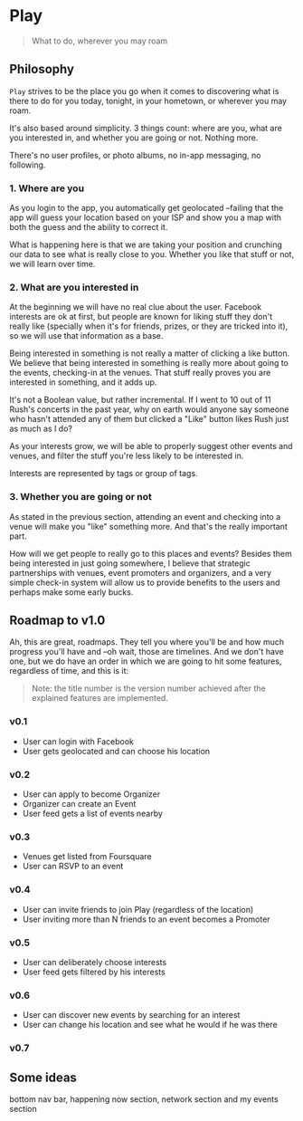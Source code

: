 # Play
> What to do, wherever you may roam

## Philosophy
`Play` strives to be the place you go when it comes to discovering what is there to do for you today, tonight, in your hometown, or wherever you may roam.

It's also based around simplicity. 3 things count: where are you, what are you interested in, and whether you are going or not. Nothing more.

There's no user profiles, or photo albums, no in-app messaging, no following.

### 1. Where are you
As you login to the app, you automatically get geolocated –failing that the app will guess your location based on your ISP and show you a map with both the guess and the ability to correct it.

What is happening here is that we are taking your position and crunching our data to see what is really close to you. Whether you like that stuff or not, we will learn over time.

### 2. What are you interested in
At the beginning we will have no real clue about the user. Facebook interests are ok at first, but people are known for liking stuff they don't really like (specially when it's for friends, prizes, or they are tricked into it), so we will use that information as a base.

Being interested in something is not really a matter of clicking a like button. We believe that being interested in something is really more about going to the events, checking-in at the venues. That stuff really proves you are interested in something, and it adds up.

It's not a Boolean value, but rather incremental. If I went to 10 out of 11 Rush's concerts in the past year, why on earth would anyone say someone who hasn't attended any of them but clicked a "Like" button likes Rush just as much as I do?

As your interests grow, we will be able to properly suggest other events and venues, and filter the stuff you're less likely to be interested in.

Interests are represented by tags or group of tags.

### 3. Whether you are going or not

As stated in the previous section, attending an event and checking into a venue will make you "like" something more. And that's the really important part.

How will we get people to really go to this places and events? Besides them being interested in just going somewhere, I believe that strategic partnerships with venues, event promoters and organizers, and a very simple check-in system will allow us to provide benefits to the users and perhaps make some early bucks.

## Roadmap to v1.0

Ah, this are great, roadmaps. They tell you where you'll be and how much progress you'll have and –oh wait, those are timelines. And we don't have one, but we do have an order in which we are going to hit some features, regardless of time, and this is it:

> Note: the title number is the version number achieved after the explained features are implemented.

### v0.1

* User can login with Facebook
* User gets geolocated and can choose his location

### v0.2
* User can apply to become Organizer
* Organizer can create an Event
* User feed gets a list of events nearby

### v0.3
* Venues get listed from Foursquare
* User can RSVP to an event

### v0.4
* User can invite friends to join Play (regardless of the location)
* User inviting more than N friends to an event becomes a Promoter

### v0.5
* User can deliberately choose interests
* User feed gets filtered by his interests

### v0.6
* User can discover new events by searching for an interest
* User can change his location and see what he would if he was there

### v0.7




## Some ideas
bottom nav bar, happening now section, network section and my events section